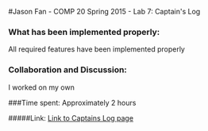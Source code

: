 #Jason Fan - COMP 20 Spring 2015 - Lab 7: Captain's Log

### What has been implemented properly:
All required features have been implemented properly

### Collaboration and Discussion:
I worked on my own

###Time spent:
Approximately 2 hours

#####Link:
[Link to Captains Log page](http://tuftsdev.github.io/comp20-jfan/captainslog/index.html)
